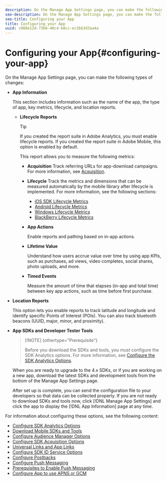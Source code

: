 ```yaml
---
description: On the Manage App Settings page, you can make the following types of changes 
seo-description: On the Manage App Settings page, you can make the following types of changes 
seo-title: Configuring your App
title: Configuring your App
uuid: c088e12d-73b6-40c4-b8cc-ec3bb3d3aa4a
---
```


# Configuring your App{#configuring-your-app}

On the Manage App Settings page, you can make the following types of changes:

* **App Information**

  This section includes information such as the name of the app, the type of app, key metrics, lifecycle, and location reports.

    * **Lifecycle Reports**

      >[!TIP]
      >
      >If you created the report suite in Adobe Analytics, you must enable lifecycle reports. If you created the report suite in Adobe Mobile, this option is enabled by default.

      This report allows you to measure the following metrics:

        * **Acquisition** Track referring URLs for app-download campaigns. For more information, see [Acquisition](../../acquisition-main/acquisition-main.md#concept_542D3F9599614CB89ACF558683E9D34B). 
        
        * **Lifecycle** Track the metrics and dimensions that can be measured automatically by the mobile library after lifecycle is implemented. For more information, see the following sections:

          * [iOS SDK Lifecycle Metrics](/help/ios/metrics.md) 
          * [Android Lifecycle Metrics](/help/android/metrics.md) 
          * [Windows Lifecycle Metrics](/help/universal-windows/metrics.md) 
          * [BlackBerry Lifecycle Metrics](/help/blackberry/metrics.md)

        * **App Actions**

          Enable reports and pathing based on in-app actions. 
        
        * **Lifetime Value**

          Understand how users accrue value over time by using app KPIs, such as purchases, ad views, video completes, social shares, photo uploads, and more. 
        
        * **Timed Events**

          Measure the amount of time that elapses (in-app and total time) between key app actions, such as time before first purchase.

* **Location Reports**

  This option lets you enable reports to track latitude and longitude and identify specific Points of Interest (POIs). You can also track bluetooth beacons (UUID, major, minor, and proximity). 

* **App SDKs and Developer Tester Tools**

  >[!NOTE] {othertype="Prerequisite"}
  >
  >Before you download the SDKs and tools, you must configure the SDK Analytics options. For more information, see [Configure the SDK Analytics Options](../../c-manage-app-settings/c-mob-confg-app/t-config-analytics/t-config-analytics.md#task_8F9FBCDFB906467DAADA3FBDBBFF54CE).

  When you are ready to upgrade to the 4.x SDKs, or if you are working on a new app, download the latest SDKs and development tools from the bottom of the Manage App Settings page.

  After set up is complete, you can send the configuration file to your developers so that data can be collected properly. If you are not ready to download SDKs and tools now, click [!DNL Manage App Settings] and click the app to display the [!DNL App Information] page at any time.

For information about configuring these options, see the following content: 

*  [Configure SDK Analytics Options](../../c-manage-app-settings/c-mob-confg-app/t-config-analytics/t-config-analytics.md)
*  [Download Mobile SDKs and Tools](/help/using/c-manage-app-settings/c-mob-confg-app/t-config-analytics/download-sdk.md)
*  [Configure Audience Manager Options](/help/using/c-manage-app-settings/c-mob-confg-app/t-config-aam.md)
*  [Configure SDK Acquisition Options](/help/using/c-manage-app-settings/c-mob-confg-app/t-config-acquisition.md)
*  [Universal Links and App Links](/help/using/c-manage-app-settings/c-mob-confg-app/c-universal-app-links.md)
*  [Configure SDK ID Service Options](/help/using/c-manage-app-settings/c-mob-confg-app/t-config-visitor.md)
*  [Configure Postbacks](/help/using/c-manage-app-settings/c-mob-confg-app/signals.md)
*  [Configure Push Messaging](/help/using/c-manage-app-settings/c-mob-confg-app/configure-push-messaging/configure-push-messaging.md)
*  [Prerequisites to Enable Push Messaging](/help/using/c-manage-app-settings/c-mob-confg-app/configure-push-messaging/prerequisites-push-messaging.md)
*  [Configure App to use APNS or GCM](/help/using/c-manage-app-settings/c-mob-confg-app/configure-push-messaging/configure-app-apns-gcm.md)
